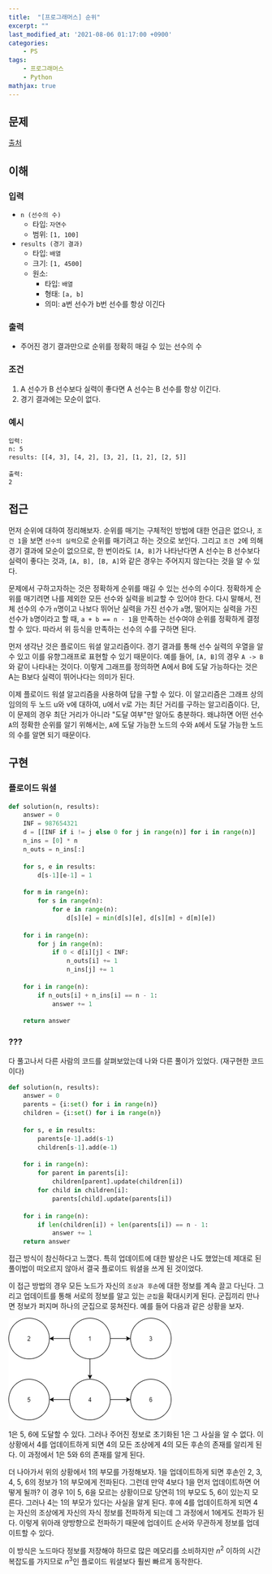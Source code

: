 ```yaml
---
title:  "[프로그래머스] 순위"
excerpt: ""
last_modified_at: '2021-08-06 01:17:00 +0900'
categories:
    - PS
tags:
    - 프로그래머스
    - Python
mathjax: true
---
```


## 문제

[출처](https://programmers.co.kr/learn/courses/30/lessons/49191)

## 이해

### 입력 

* ```n (선수의 수)```
    * 타입: ```자연수```
    * 범위: ```[1, 100]```
* ```results (경기 결과)```
    * 타입: ```배열```
    * 크기: ```[1, 4500]```
    * 원소: 
        * 타입: ```배열```
        * 형태: ```[a, b]```
        * 의미: a번 선수가 b번 선수를 항상 이긴다

### 출력 

* 주어진 경기 결과만으로 순위를 정확히 매길 수 있는 선수의 수

### 조건

1. A 선수가 B 선수보다 실력이 좋다면 A 선수는 B 선수를 항상 이긴다.
2. 경기 결과에는 모순이 없다.

### 예시

```
입력:
n: 5
results: [[4, 3], [4, 2], [3, 2], [1, 2], [2, 5]]

출력:
2
```

## 접근

먼저 순위에 대하여 정리해보자. 순위를 매기는 구체적인 방법에 대한 언급은 없으나, ```조건 1```을 보면 ```선수의 실력```으로 순위를 매기려고 하는 것으로 보인다. 그리고 ```조건 2```에 의해 경기 결과에 모순이 없으므로, 한 번이라도 ```[A, B]```가 나타난다면 A 선수는 B 선수보다 실력이 좋다는 것과, ```[A, B], [B, A]```와 같은 경우는 주어지지 않는다는 것을 알 수 있다.

문제에서 구하고자하는 것은 정확하게 순위를 매길 수 있는 선수의 수이다. 정확하게 순위를 매기려면 나를 제외한 모든 선수와 실력을 비교할 수 있어야 한다. 다시 말해서, 전체 선수의 수가 ```n```명이고 나보다 뛰어난 실력을 가진 선수가 ```a```명, 떨어지는 실력을 가진 선수가 ```b```명이라고 할 때, ```a + b == n - 1```을 만족하는 선수여야 순위를 정확하게 결정할 수 있다. 따라서 위 등식을 만족하는 선수의 수를 구하면 된다.

먼저 생각난 것은 플로이드 워셜 알고리즘이다. 경기 결과를 통해 선수 실력의 우열을 알 수 있고 이를 유향그래프로 표현할 수 있기 때문이다. 예를 들어, ```[A, B]```의 경우 ```A -> B``` 와 같이 나타내는 것이다. 이렇게 그래프를 정의하면 A에서 B에 도달 가능하다는 것은 A는 B보다 실력이 뛰어나다는 의미가 된다.

이제 플로이드 워셜 알고리즘을 사용하여 답을 구할 수 있다. 이 알고리즘은 그래프 상의 임의의 두 노드 u와 v에 대하여, u에서 v로 가는 최단 거리를 구하는 알고리즘이다. 단, 이 문제의 경우 최단 거리가 아니라 "도달 여부"만 알아도 충분하다. 왜냐하면 어떤 선수 ```A```의 정확한 순위를 알기 위해서는, ```A```에 도달 가능한 노드의 수와 ```A```에서 도달 가능한 노드의 수를 알면 되기 때문이다. 

## 구현

### 플로이드 워셜

```python
def solution(n, results):
    answer = 0
    INF = 987654321
    d = [[INF if i != j else 0 for j in range(n)] for i in range(n)]
    n_ins = [0] * n
    n_outs = n_ins[:]
    
    for s, e in results:
        d[s-1][e-1] = 1
        
    for m in range(n):
        for s in range(n):
            for e in range(n):
                d[s][e] = min(d[s][e], d[s][m] + d[m][e])
    
    for i in range(n):
        for j in range(n):
            if 0 < d[i][j] < INF:
                n_outs[i] += 1
                n_ins[j] += 1
    
    for i in range(n):
        if n_outs[i] + n_ins[i] == n - 1:
            answer += 1
            
    return answer
```

### ???

다 풀고나서 다른 사람의 코드를 살펴보았는데 나와 다른 풀이가 있었다. (재구현한 코드이다)

```python
def solution(n, results):
    answer = 0
    parents = {i:set() for i in range(n)}
    children = {i:set() for i in range(n)}
    
    for s, e in results:
        parents[e-1].add(s-1)
        children[s-1].add(e-1)
    
    for i in range(n):
        for parent in parents[i]:
            children[parent].update(children[i])
        for child in children[i]:
            parents[child].update(parents[i])
    
    for i in range(n):
        if len(children[i]) + len(parents[i]) == n - 1:
            answer += 1
    return answer
```

접근 방식이 참신하다고 느꼈다. 특히 업데이트에 대한 발상은 나도 했었는데 제대로 된 풀이법이 떠오르지 않아서 결국 플로이드 워셜을 쓰게 된 것이었다. 

이 접근 방법의 경우 모든 노드가 자신의 ```조상과 후손```에 대한 정보를 계속 끌고 다닌다. 그리고 업데이트를 통해 서로의 정보를 알고 있는 ```군집```을 확대시키게 된다. 군집끼리 만나면 정보가 퍼지며 하나의 군집으로 뭉쳐진다. 예를 들어 다음과 같은 상황을 보자.

![이미지](/assets/images/2021/2021-08-06-1.png)

1은 5, 6에 도달할 수 있다. 그러나 주어진 정보로 초기화된 1은 그 사실을 알 수 없다. 이 상황에서 4를 업데이트하게 되면 4의 모든 조상에게 4의 모든 후손의 존재를 알리게 된다. 이 과정에서 1은 5와 6의 존재를 알게 된다. 

더 나아가서 위의 상황에서 1의 부모를 가정해보자. 1을 업데이트하게 되면 후손인 2, 3, 4, 5, 6의 정보가 1의 부모에게 전파된다. 그런데 만약 4보다 1을 먼저 업데이트하면 어떻게 될까? 이 경우 1이 5, 6을 모르는 상황이므로 당연히 1의 부모도 5, 6이 있는지 모른다. 그러나 4는 1의 부모가 있다는 사실을 알게 된다. 후에 4를 업데이트하게 되면 4는 자신의 조상에게 자신의 자식 정보를 전파하게 되는데 그 과정에서 1에게도 전파가 된다. 이렇게 위아래 양방향으로 전파하기 때문에 업데이트 순서와 무관하게 정보를 업데이트할 수 있다.

이 방식은 노드마다 정보를 저장해야 하므로 많은 메모리를 소비하지만 $n^2$ 이하의 시간 복잡도를 가지므로 $n^3$인 플로이드 워셜보다 훨씬 빠르게 동작한다.
